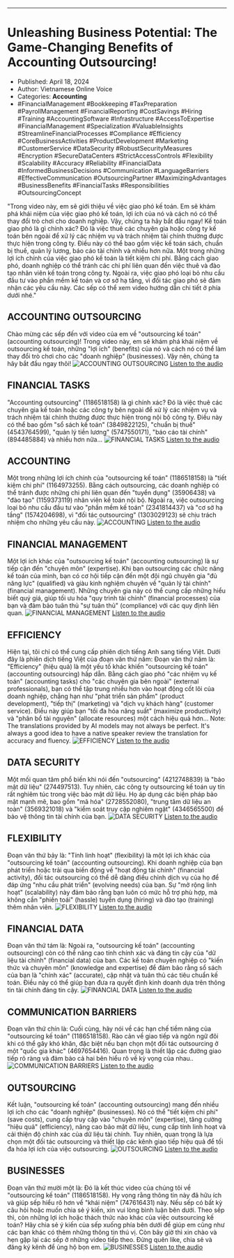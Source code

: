 
---

# Unleashing Business Potential: The Game-Changing Benefits of Accounting Outsourcing!

- Published: April 18, 2024
- Author: Vietnamese Online Voice
- Categories: **Accounting**
- #FinancialManagement #Bookkeeping #TaxPreparation #PayrollManagement #FinancialReporting #CostSavings #Hiring #Training #AccountingSoftware #Infrastructure #AccessToExpertise #FinancialManagement #Specialization #ValuableInsights #StreamlineFinancialProcesses #Compliance #Efficiency #CoreBusinessActivities #ProductDevelopment #Marketing #CustomerService #DataSecurity #RobustSecurityMeasures #Encryption #SecureDataCenters #StrictAccessControls #Flexibility #Scalability #Accuracy #Reliability #FinancialData #InformedBusinessDecisions #Communication #LanguageBarriers #EffectiveCommunication #OutsourcingPartner #MaximizingAdvantages #BusinessBenefits #FinancialTasks #Responsibilities #OutsourcingConcept

"Trong video này, em sẽ giới thiệu về việc giao phó kế toán. Em sẽ khám phá khái niệm của việc giao phó kế toán, lợi ích của nó và cách nó có thể thay đổi trò chơi cho doanh nghiệp. Vậy, chúng ta hãy bắt đầu ngay! Kế toán giao phó là gì chính xác? Đó là việc thuê các chuyên gia hoặc công ty kế toán bên ngoài để xử lý các nhiệm vụ và trách nhiệm tài chính thường được thực hiện trong công ty. Điều này có thể bao gồm việc kế toán sách, chuẩn bị thuế, quản lý lương, báo cáo tài chính và nhiều hơn nữa. Một trong những lợi ích chính của việc giao phó kế toán là tiết kiệm chi phí. Bằng cách giao phó, doanh nghiệp có thể tránh các chi phí liên quan đến việc thuê và đào tạo nhân viên kế toán trong công ty. Ngoài ra, việc giao phó loại bỏ nhu cầu đầu tư vào phần mềm kế toán và cơ sở hạ tầng, vì đối tác giao phó sẽ đảm nhận các yêu cầu này. Các sếp có thể xem video hướng dẫn chi tiết ở phía dưới nhé."


## ACCOUNTING OUTSOURCING

Chào mừng các sếp đến với video của em về "outsourcing kế toán" (accounting outsourcing)! Trong video này, em sẽ khám phá khái niệm về outsourcing kế toán, những "lợi ích" (benefits) của nó và cách nó có thể làm thay đổi trò chơi cho các "doanh nghiệp" (businesses). Vậy nên, chúng ta hãy bắt đầu ngay thôi!
![ACCOUNTING OUTSOURCING](https://http-archiver-apis-production-80.schnworks.com/storage/images/transitions/2024-04-18/transition--6433338960-Montserrat-Regular-7B1FA2.jpg)
[Listen to the audio](https://http-archiver-apis-production-80.schnworks.com/storage/audio/file-5741285456.mp3)



## FINANCIAL TASKS

"Accounting outsourcing" (1186518158) là gì chính xác? Đó là việc thuê các chuyên gia kế toán hoặc các công ty bên ngoài để xử lý các nhiệm vụ và trách nhiệm tài chính thường được thực hiện trong nội bộ công ty. Điều này có thể bao gồm "sổ sách kế toán" (3849822125), "chuẩn bị thuế" (4543764599), "quản lý tiền lương" (5747550171), "báo cáo tài chính" (894485884) và nhiều hơn nữa...
![FINANCIAL TASKS](https://http-archiver-apis-production-80.schnworks.com/storage/images/transitions/2024-04-18/transition--10025740270-Montserrat-Thin-880E4F.jpg)
[Listen to the audio](https://http-archiver-apis-production-80.schnworks.com/storage/audio/file-25859672111.mp3)



## ACCOUNTING

Một trong những lợi ích chính của "outsourcing kế toán" (1186518158) là "tiết kiệm chi phí" (1164973255). Bằng cách outsourcing, các doanh nghiệp có thể tránh được những chi phí liên quan đến "tuyển dụng" (35906438) và "đào tạo" (1159373119) nhân viên kế toán nội bộ. Ngoài ra, việc outsourcing loại bỏ nhu cầu đầu tư vào "phần mềm kế toán" (2341814437) và "cơ sở hạ tầng" (1574204698), vì "đối tác outsourcing" (1303029123) sẽ chịu trách nhiệm cho những yêu cầu này.
![ACCOUNTING](https://http-archiver-apis-production-80.schnworks.com/storage/images/transitions/2024-04-18/transition--4581927174-Montserrat-Medium-673AB7.jpg)
[Listen to the audio](https://http-archiver-apis-production-80.schnworks.com/storage/audio/file-10169430724.mp3)



## FINANCIAL MANAGEMENT

Một lợi ích khác của "outsourcing kế toán" (accounting outsourcing) là sự tiếp cận đến "chuyên môn" (expertise). Khi bạn outsourcing các chức năng kế toán của mình, bạn có cơ hội tiếp cận đến một đội ngũ chuyên gia "đủ năng lực" (qualified) và giàu kinh nghiệm chuyên về "quản lý tài chính" (financial management). Những chuyên gia này có thể cung cấp những hiểu biết quý giá, giúp tối ưu hóa "quy trình tài chính" (financial processes) của bạn và đảm bảo tuân thủ "sự tuân thủ" (compliance) với các quy định liên quan.
![FINANCIAL MANAGEMENT](https://http-archiver-apis-production-80.schnworks.com/storage/images/transitions/2024-04-18/transition-16948296309-Montserrat-SemiBold-673AB7.jpg)
[Listen to the audio](https://http-archiver-apis-production-80.schnworks.com/storage/audio/file-3915219794.mp3)



## EFFICIENCY

Hiện tại, tôi chỉ có thể cung cấp phiên dịch tiếng Anh sang tiếng Việt. Dưới đây là phiên dịch tiếng Việt của đoạn văn thứ năm:
Đoạn văn thứ năm là: "Efficiency" (hiệu quả) là một yếu tố khác khiến "outsourcing kế toán" (accounting outsourcing) hấp dẫn. Bằng cách giao phó "các nhiệm vụ kế toán" (accounting tasks) cho "các chuyên gia bên ngoài" (external professionals), bạn có thể tập trung nhiều hơn vào hoạt động cốt lõi của doanh nghiệp, chẳng hạn như "phát triển sản phẩm" (product development), "tiếp thị" (marketing) và "dịch vụ khách hàng" (customer service). Điều này giúp bạn "tối đa hóa năng suất" (maximize productivity) và "phân bổ tài nguyên" (allocate resources) một cách hiệu quả hơn...
Note: The translations provided by AI models may not always be perfect. It's always a good idea to have a native speaker review the translation for accuracy and fluency.
![EFFICIENCY](https://http-archiver-apis-production-80.schnworks.com/storage/images/transitions/2024-04-18/transition-7163419496-Montserrat-Black-512DA8.jpg)
[Listen to the audio](https://http-archiver-apis-production-80.schnworks.com/storage/audio/file-30485176826.mp3)



## DATA SECURITY

Một mối quan tâm phổ biến khi nói đến "outsourcing" (4212748839) là "bảo mật dữ liệu" (274497513). Tuy nhiên, các công ty outsourcing kế toán uy tín rất nghiêm túc trong việc bảo mật dữ liệu. Họ áp dụng các biện pháp bảo mật mạnh mẽ, bao gồm "mã hóa" (2728552080), "trung tâm dữ liệu an toàn" (3569321018) và "kiểm soát truy cập nghiêm ngặt" (4346565500) để bảo vệ thông tin tài chính của bạn.
![DATA SECURITY](https://http-archiver-apis-production-80.schnworks.com/storage/images/transitions/2024-04-18/transition--16963329229-Montserrat-ExtraBold-673AB7.jpg)
[Listen to the audio](https://http-archiver-apis-production-80.schnworks.com/storage/audio/file-13308147545.mp3)



## FLEXIBILITY

Đoạn văn thứ bảy là: "Tính linh hoạt" (flexibility) là một lợi ích khác của "outsourcing kế toán" (accounting outsourcing). Khi doanh nghiệp của bạn phát triển hoặc trải qua biến động về "hoạt động tài chính" (financial activity), đối tác outsourcing có thể dễ dàng điều chỉnh dịch vụ của họ để đáp ứng "nhu cầu phát triển" (evolving needs) của bạn. Sự "mở rộng linh hoạt" (scalability) này đảm bảo rằng bạn luôn có mức hỗ trợ phù hợp, mà không cần "phiền toái" (hassle) tuyển dụng (hiring) và đào tạo (training) thêm nhân viên.
![FLEXIBILITY](https://http-archiver-apis-production-80.schnworks.com/storage/images/transitions/2024-04-18/transition-9850140757-Montserrat-Bold-512DA8.jpg)
[Listen to the audio](https://http-archiver-apis-production-80.schnworks.com/storage/audio/file-2670597822.mp3)



## FINANCIAL DATA

Đoạn văn thứ tám là: Ngoài ra, "outsourcing kế toán" (accounting outsourcing) còn có thể nâng cao tính chính xác và đáng tin cậy của "dữ liệu tài chính" (financial data) của bạn. Các kế toán chuyên nghiệp có "kiến thức và chuyên môn" (knowledge and expertise) để đảm bảo rằng sổ sách của bạn là "chính xác" (accurate), cập nhật và tuân thủ các tiêu chuẩn kế toán. Điều này có thể giúp bạn đưa ra quyết định kinh doanh dựa trên thông tin tài chính đáng tin cậy.
![FINANCIAL DATA](https://http-archiver-apis-production-80.schnworks.com/storage/images/transitions/2024-04-18/transition--6903952128-Montserrat-Bold-1A237E.jpg)
[Listen to the audio](https://http-archiver-apis-production-80.schnworks.com/storage/audio/file-6396299617.mp3)



## COMMUNICATION BARRIERS

Đoạn văn thứ chín là: Cuối cùng, hãy nói về các hạn chế tiềm năng của "outsourcing kế toán" (1186518158). Rào cản về giao tiếp và ngôn ngữ đôi khi có thể gây khó khăn, đặc biệt nếu bạn chọn một đối tác outsourcing ở một "quốc gia khác" (4697654416). Quan trọng là thiết lập các đường giao tiếp rõ ràng và đảm bảo cả hai bên hiểu rõ về kỳ vọng của nhau..
![COMMUNICATION BARRIERS](https://http-archiver-apis-production-80.schnworks.com/storage/images/transitions/2024-04-18/transition--12600584284-Montserrat-Regular-7B1FA2.jpg)
[Listen to the audio](https://http-archiver-apis-production-80.schnworks.com/storage/audio/file-3602084134.mp3)



## OUTSOURCING

Kết luận, "outsourcing kế toán" (accounting outsourcing) mang đến nhiều lợi ích cho các "doanh nghiệp" (businesses). Nó có thể "tiết kiệm chi phí" (save costs), cung cấp truy cập vào "chuyên môn" (expertise), tăng cường "hiệu quả" (efficiency), nâng cao bảo mật dữ liệu, cung cấp tính linh hoạt và cải thiện độ chính xác của dữ liệu tài chính. Tuy nhiên, quan trọng là lựa chọn một đối tác outsourcing và thiết lập các kênh giao tiếp hiệu quả để tối đa hóa lợi ích của việc outsourcing.
![OUTSOURCING](https://http-archiver-apis-production-80.schnworks.com/storage/images/transitions/2024-04-18/transition--24446809835-Montserrat-ExtraBold-9C27B0.jpg)
[Listen to the audio](https://http-archiver-apis-production-80.schnworks.com/storage/audio/file-17630103623.mp3)



## BUSINESSES

Đoạn văn thứ mười một là: Đó là kết thúc video của chúng tôi về "outsourcing kế toán" (1186518158). Hy vọng rằng thông tin này đã hữu ích và giúp sếp hiểu rõ hơn về "khái niệm" (747616431) này. Nếu sếp có bất kỳ câu hỏi hoặc muốn chia sẻ ý kiến, xin vui lòng bình luận bên dưới. Theo sếp thì, còn những lợi ích hoặc thách thức nào khác của việc outsourcing kế toán? Hãy chia sẻ ý kiến của sếp xuống phía bên dưới để giúp em cũng như các bạn khác có thêm những thông tin thú vị. Còn bây giờ thì xin chào và hẹn gặp lại các sếp ở những video tiếp theo. Đừng quên like, chia sẻ và đăng ký kênh để ủng hộ bọn em.
![BUSINESSES](https://http-archiver-apis-production-80.schnworks.com/storage/images/transitions/2024-04-18/transition--27522671324-Montserrat-SemiBold-283593.jpg)
[Listen to the audio](https://http-archiver-apis-production-80.schnworks.com/storage/audio/file-51898094181.mp3)

